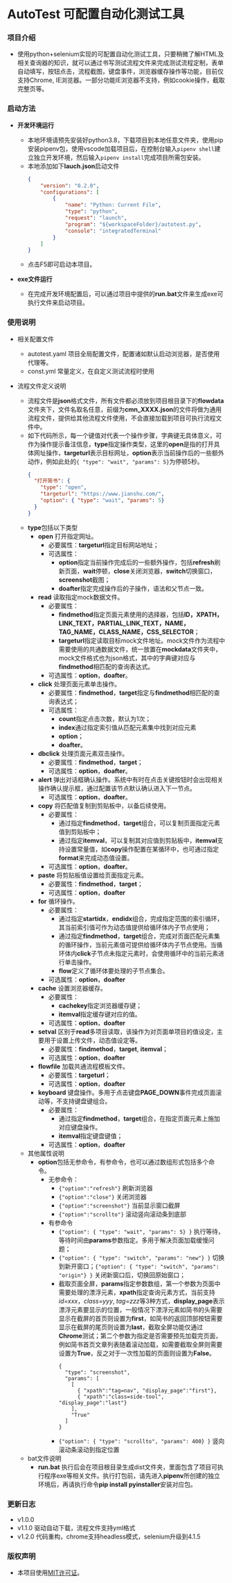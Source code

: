 # AutoTest 可配置自动化测试工具

### 项目介绍

  - 使用python+selenium实现的可配置自动化测试工具，只要稍微了解HTML及相关查询器的知识，就可以通过书写测试流程文件来完成测试流程定制，表单自动填写，按钮点击，流程截图，键盘事件，浏览器缓存操作等功能，目前仅支持Chrome, IE浏览器。一部分功能IE浏览器不支持，例如cookie操作，截取完整页等。

### 启动方法

- **开发环境运行**

  - 本地环境请预先安装好python3.8，下载项目到本地任意文件夹，使用pip安装pipenv包，使用vscode加载项目后，在控制台输入```pipenv shell```建立独立开发环境，然后输入```pipenv install```完成项目所需包安装。
  - 本地添加如下**lauch.json**启动文件
    ```json
    {
        "version": "0.2.0",
        "configurations": [
            {
                "name": "Python: Current File",
                "type": "python",
                "request": "launch",
                "program": "${workspaceFolder}/autotest.py",
                "console": "integratedTerminal"
            }
        ]
    }
    ```
  - 点击F5即可启动本项目。

- **exe文件运行**
  
  - 在完成开发环境配置后，可以通过项目中提供的**run.bat**文件来生成exe可执行文件来启动项目。

### 使用说明

  - 相关配置文件

    - autotest.yaml 项目全局配置文件，配置诸如默认启动浏览器，是否使用代理等。
    - const.yml 常量定义，在自定义测试流程时使用

  - 流程文件定义说明

    - 流程文件是**json**格式文件，所有文件都必须放到项目根目录下的**flowdata**文件夹下，文件名取名任意，前缀为**cmn_XXXX.json**的文件将做为通用流程文件，提供给其他流程文件使用，不会直接加载到项目可执行流程文件中。
    - 如下代码所示，每一个键值对代表一个操作步骤，字典键无具体意义，可作为操作提示备注信息，**type**指定操作类型，这里的**open**是指的打开具体网址操作，**targeturl**表示目标网址，**option**表示当前操作后的一些额外动作，例如此处的```{ "type": "wait", "params": 5}```为停顿5秒。
      ```json
      {
        "打开简书": {
          "type": "open",
          "targeturl": "https://www.jianshu.com/",
          "option": { "type": "wait", "params": 5}
        }
      }
      ```
    - **type**包括以下类型
        - **open** 打开指定网址。
          - 必要属性：**targeturl**指定目标网站地址；
          - 可选属性：
            - **option**指定当前操作完成后的一些额外操作，包括**refresh**刷新页面，**wait**停顿，**close**关闭浏览器，**switch**切换窗口，**screenshot**截图；
            - **doafter**指定完成操作后的子操作，语法和父节点一致。
        - **read** 读取指定mock数据文件。
          - 必要属性：
            - **findmethod**指定页面元素使用的选择器，包括**ID，XPATH，LINK_TEXT，PARTIAL_LINK_TEXT，NAME，TAG_NAME，CLASS_NAME，CSS_SELECTOR**；
            - **targeturl**指定读取目标mock文件地址。mock文件作为流程中需要使用的共通数据文件，统一放置在**mockdata**文件夹中，mock文件格式也为json格式，其中的字典键对应与**findmethod**相匹配的查询表达式。
          - 可选属性：**option**，**doafter**。
        - **click** 处理页面元素单击操作。
          - 必要属性：**findmethod**，**target**指定与**findmethod**相匹配的查询表达式；
          - 可选属性：
            - **count**指定点击次数，默认为1次；
            - **index**通过指定索引值从匹配元素集中找到对应元素
            - **option**；
            - **doafter**。
        - **dbclick** 处理页面元素双击操作。
          - 必要属性：**findmethod**，**target**；
          - 可选属性：**option**，**doafter**。
        - **alert** 弹出对话框确认操作。系统中有时在点击关键按钮时会出现相关操作确认提示框，通过配置该节点默认确认进入下一节点。
          - 可选属性：**option**，**doafter**。
        - **copy** 将匹配值复制到剪贴板中，以备后续使用。
          - 必要属性：
            - 通过指定**findmethod**，**target**组合，可以复制页面指定元素值到剪贴板中；
            - 通过指定**itemval**，可以复制其对应值到剪贴板中，**itemval**支持设置常量值，如**copy**操作配置在某循环中，也可通过指定**format**来完成动态值设置。
          - 可选属性：**option**，**doafter**。
        - **paste** 将剪贴板值设置给页面指定元素。
          - 必要属性：**findmethod**，**target**；
          - 可选属性：**option**，**doafter**
        - **for** 循环操作。
          - 必要属性：
            - 通过指定**startidx**，**endidx**组合，完成指定范围的索引循环，其当前索引值可作为动态值提供给循环体内子节点使用；
            - 通过指定**findmethod**，**target**组合，完成对页面匹配元素集的循环操作，当前元素值可提供给循环体内子节点使用。当循环体内**click**子节点未指定元素时，会使用循环中的当前元素进行单击操作。
            - **flow**定义了循环体要处理的子节点集合。
          - 可选属性：**option**，**doafter**
        - **cache** 设置浏览器缓存。
          - 必要属性：
            - **cachekey**指定浏览器缓存键；
            - **itemval**指定缓存键对应的值。
          - 可选属性：**option**，**doafter**
        - **setval** 区别于**read**多项目读取，该操作为对页面单项目的值设定，主要用于设置上传文件，动态值设定等。
          - 必要属性：**findmethod**，**target**, **itemval**；
          - 可选属性：**option**，**doafter**
        - **flowfile** 加载共通流程模板文件。
          - 必要属性：**targeturl**；
          - 可选属性：**option**，**doafter**
        - **keyboard** 键盘操作。多用于点击键盘**PAGE_DOWN**事件完成页面滚动等，不支持键盘键组合。
          - 必要属性：
            - 通过指定**findmethod**，**target**组合，在指定页面元素上施加对应键盘操作。
            - **itemval**指定键盘键值；
          - 可选属性：**option**，**doafter**
    - 其他属性说明
      - **option**包括无参命令，有参命令，也可以通过数组形式包括多个命令。
        - 无参命令：
          - ```{"option":"refresh"}``` 刷新浏览器
          - ```{"option":"close"}``` 关闭浏览器
          - ```{"option":"screenshot"}``` 当前显示窗口截屏
          - ```{"option":"scrollto"}``` 滚动竖向滚动条到底部 
        - 有参命令
          - ```{"option": { "type": "wait", "params": 5} }``` 执行等待，等待时间由**params**参数指定。多用于解决页面加载缓慢问题；
          - ```{"option": { "type": "switch", "params": "new"} }``` 切换到新开窗口；```{"option": { "type": "switch", "params": "origin"} }``` 关闭新窗口后，切换回原始窗口；
          - 截取页面全屏，**params**指定参数数组，第一个参数为页面中需要处理的漂浮元素，**xpath**指定查询元素方式，当前支持*id=xxx*，*class=yyy*, *tag=zzz*等3种方式，**display_page**表示漂浮元素要显示的位置，一般情况下漂浮元素如简书的头需要显示在截屏的首页则设置为**first**，如简书的返回顶部按钮需要显示在截屏的尾页则设置为**last**，截取全屏功能仅通过**Chrome**测试；第二个参数为指定是否需要预先加载完页面，例如简书首页文章列表随着滚动加载，如需要截取全屏则需要设置为**True**，反之对于一次性加载的页面则设置为**False**。
            ```
            {
              "type": "screenshot",
              "params": [
                [
                  { "xpath":"tag=nav", "display_page":"first"},
                  { "xpath":"class=side-tool", "display_page":"last"}
                ],
                "True"
              ]
            }
            ```
          - ```{"option": { "type": "scrollto", "params": 400} }``` 竖向滚动条滚动到指定位置
    - bat文件说明
      - **run.bat** 执行后会在项目根目录生成dist文件夹，里面包含了项目可执行程序exe等相关文件。执行打包前，请先进入**pipenv**所创建的独立环境后，再请执行命令**pip install pyinstaller**安装对应包。

### 更新日志

  - v1.0.0
  - v1.1.0 驱动自动下载，流程文件支持yml格式
  - v1.2.0 代码重构，chrome支持headless模式，selenium升级到4.1.5

### 版权声明

  - 本项目使用[MIT许可证](https://github.com/linxichong/pyautotest/blob/master/LICENSE)。
